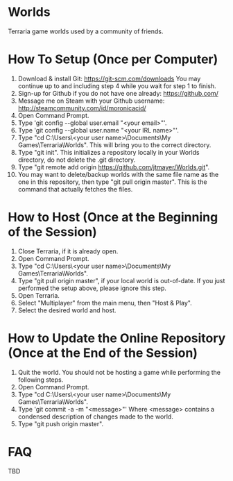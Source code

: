 # Worlds
Terraria game worlds used by a community of friends.

# How To Setup (Once per Computer)
1. Download & install Git: https://git-scm.com/downloads You may continue up to and including step 4 while you wait for step 1 to finish.
2. Sign-up for Github if you do not have one already: https://github.com/
3. Message me on Steam with your Github username: http://steamcommunity.com/id/moronicacid/
4. Open Command Prompt.
5. Type 'git config --global user.email "\<your email>"'.
6. Type 'git config --global user.name "\<your IRL name>"'.
5. Type "cd C:\Users\\\<your user name>\Documents\My Games\Terraria\Worlds". This will bring you to the correct directory.
6. Type "git init". This initializes a repository locally in your Worlds directory, do not delete the .git directory.
7. Type "git remote add origin https://github.com/jtmayer/Worlds.git".
8. You may want to delete/backup worlds with the same file name as the one in this repository, then type "git pull origin master". This is the command that actually fetches the files. 

# How to Host (Once at the Beginning of the Session)
1. Close Terraria, if it is already open.
2. Open Command Prompt.
3. Type "cd C:\Users\\\<your user name>\Documents\My Games\Terraria\Worlds".
4. Type "git pull origin master", if your local world is out-of-date. If you just performed the setup above, please ignore this step.
5. Open Terraria.
6. Select "Multiplayer" from the main menu, then "Host & Play".
7. Select the desired world and host.

# How to Update the Online Repository (Once at the End of the Session)
1. Quit the world. You should not be hosting a game while performing the following steps.
2. Open Command Prompt.
3. Type "cd C:\Users\\\<your user name>\Documents\My Games\Terraria\Worlds".
4. Type 'git commit -a -m "\<message>"' Where \<message> contains a condensed description of changes made to the world.
5. Type "git push origin master".

# FAQ
TBD
